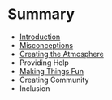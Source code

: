 # Summary

* [Introduction](README.md)
* [Misconceptions](misconceptions.md)
* [Creating the Atmosphere](creating-the-atmosphere.md)
* Providing Help
* [Making Things Fun](making-things-fun.md)
* Creating Community
* Inclusion

